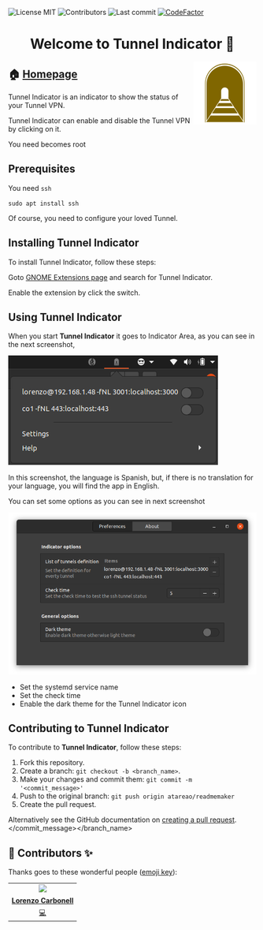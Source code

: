 
<!-- start project-info -->
<!--
project_title: Tynnel Indicator
github_project: https://github.com/atareao/tunnel-indicator
license: MIT
icon: /datos/Sync/Programacion/gnome-shell/tunnel-indicator@atareao.es/icons/tunnel-icon.svg
homepage: https://www.atareao.es/aplicacion/tunnel-indicator
license-badge: True
contributors-badge: True
lastcommit-badge: True
codefactor-badge: True
--->

<!-- end project-info -->

<!-- start badges -->

![License MIT](https://img.shields.io/badge/license-MIT-green)
![Contributors](https://img.shields.io/github/contributors-anon/atareao/tunnel-indicator)
![Last commit](https://img.shields.io/github/last-commit/atareao/tunnel-indicator)
[![CodeFactor](https://www.codefactor.io/repository/github/atareao/tunnel-indicator/badge/master)](https://www.codefactor.io/repository/github/atareao/tunnel-indicator/overview/master)
<!-- end badges -->

<!-- start description -->
<h1 align="center">Welcome to <span id="project_title">Tunnel Indicator</span> 👋</h1>
<p>
<a href="https://www.atareao.es/aplicacion/tunnel-indicator" id="homepage" rel="nofollow">
<img align="right" height="128" id="icon" src="icons/tunnel-icon.svg" width="128"/>
</a>
</p>
<h2>🏠 <a href="https://www.atareao.es/aplicacion/tunnel-indicator" id="homepage">Homepage</a></h2>
<p><span id="project_title">Tunnel Indicator</span> is an indicator to show the status of your Tunnel VPN.</p>
<p>Tunnel Indicator can enable and disable the Tunnel VPN by clicking on it.</p>
<p>You need becomes root</p>
<!-- end description -->

<!-- start prerequisites -->
## Prerequisites

You need `ssh`

```
sudo apt install ssh
```

Of course, you need to configure your loved Tunnel.
<!-- end prerequisites -->

<!-- start installing -->
## Installing <span id="project_title">Tunnel Indicator</span>

To install <span id="project_title">Tunnel Indicator</span>, follow these steps:

Goto [GNOME Extensions page](https://extensions.gnome.org/) and search for Tunnel Indicator.

Enable the extension by click the switch.
<!-- end installing -->

<!-- start using -->
## Using <span id="project_title">Tunnel Indicator</span>

When you start **<span id="project_title">Tunnel Indicator</span>** it goes to Indicator Area, as you can see in the next screenshot,

![Tunnel Indicator](./screenshots/screenshot_01.png)

In this screenshot, the language is Spanish, but, if there is no translation for your language, you will find the app in English.

You can set some options as you can see in next screenshot

![Tunnel Indicator](./screenshots/screenshot_02.png)

* Set the systemd service name
* Set the check time
* Enable the dark theme for the Tunnel Indicator icon

<!-- end using -->

<!-- start contributing -->
## Contributing to <span id="project_title">Tunnel Indicator</span>

To contribute to **<span id="project_title">Tunnel Indicator</span>**, follow these steps:

1. Fork this repository.
2. Create a branch: `git checkout -b <branch_name>`.
3. Make your changes and commit them: `git commit -m '<commit_message>'`
4. Push to the original branch: `git push origin atareao/readmemaker`
5. Create the pull request.

Alternatively see the GitHub documentation on [creating a pull request](https://help.github.com/en/github/collaborating-with-issues-and-pull-requests/creating-a-pull-request).
</commit_message></branch_name>

<!-- end contributing -->

<!-- start contributors -->
## 👤 Contributors ✨

Thanks goes to these wonderful people ([emoji key](https://allcontributors.org/docs/en/emoji-key)):


<!-- end contributors -->

<!-- start table-contributors -->

<table id="contributors">
	<tr id="info_avatar">
		<td id="atareao" align="center">
			<a href="https://github.com/atareao">
				<img src="https://avatars3.githubusercontent.com/u/298055?v=4" width="100px"/>
			</a>
		</td>
	</tr>
	<tr id="info_name">
		<td id="atareao" align="center">
			<a href="https://github.com/atareao">
				<strong>Lorenzo Carbonell</strong>
			</a>
		</td>
	</tr>
	<tr id="info_commit">
		<td id="atareao" align="center">
			<a href="/commits?author=atareao">
				<span id="role">💻</span>
			</a>
		</td>
	</tr>
</table>
<!-- end table-contributors -->

